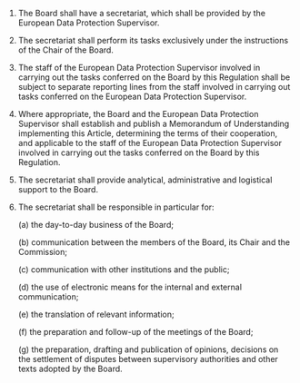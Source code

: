 1. The Board shall have a secretariat, which shall be provided by the European Data Protection Supervisor.

2. The secretariat shall perform its tasks exclusively under the instructions of the Chair of the Board.

3. The staff of the European Data Protection Supervisor involved in carrying out the tasks conferred on the Board by this Regulation shall be subject to separate reporting lines from the staff involved in carrying out tasks conferred on the European Data Protection Supervisor.

4. Where appropriate, the Board and the European Data Protection Supervisor shall establish and publish a Memorandum of Understanding implementing this Article, determining the terms of their cooperation, and applicable to the staff of the European Data Protection Supervisor involved in carrying out the tasks conferred on the Board by this Regulation.

5. The secretariat shall provide analytical, administrative and logistical support to the Board.

6. The secretariat shall be responsible in particular for:

    (a) the day-to-day business of the Board;

    (b) communication between the members of the Board, its Chair and the Commission;

    &#40;c) communication with other institutions and the public;

    (d) the use of electronic means for the internal and external communication;

    (e) the translation of relevant information;

    (f) the preparation and follow-up of the meetings of the Board;

    (g) the preparation, drafting and publication of opinions, decisions on the settlement of disputes between supervisory authorities and other texts adopted by the Board.
